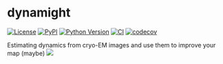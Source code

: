 # dynamight

[![License](https://img.shields.io/pypi/l/dynamight.svg?color=green)](https://github.com/schwabjohannes/dynamight/raw/main/LICENSE)
[![PyPI](https://img.shields.io/pypi/v/dynamight.svg?color=green)](https://pypi.org/project/dynamight)
[![Python Version](https://img.shields.io/pypi/pyversions/dynamight.svg?color=green)](https://python.org)
[![CI](https://github.com/schwabjohannes/dynamight/actions/workflows/ci.yml/badge.svg)](https://github.com/schwabjohannes/dynamight/actions/workflows/ci.yml)
[![codecov](https://codecov.io/gh/schwabjohannes/dynamight/branch/main/graph/badge.svg)](https://codecov.io/gh/schwabjohannes/dynamight)

Estimating dynamics from cryo-EM images and use them to improve your map (maybe)
![](https://github.com/schwabjohannes/DynaMight/motion.gif)
